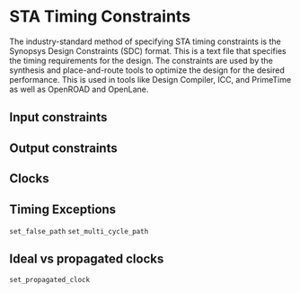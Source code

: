 # STA Timing Constraints

The industry-standard method of specifying STA timing constraints is the
Synopsys Design Constraints (SDC) format. This is a text file that specifies
the timing requirements for the design. The constraints are used by the
synthesis and place-and-route tools to optimize the design for the desired
performance. This is used in tools like Design Compiler, ICC, and PrimeTime as
well as OpenROAD and OpenLane.

## Input constraints

## Output constraints

## Clocks

## Timing Exceptions

`set_false_path`
`set_multi_cycle_path`

## Ideal vs propagated clocks

`set_propagated_clock`

